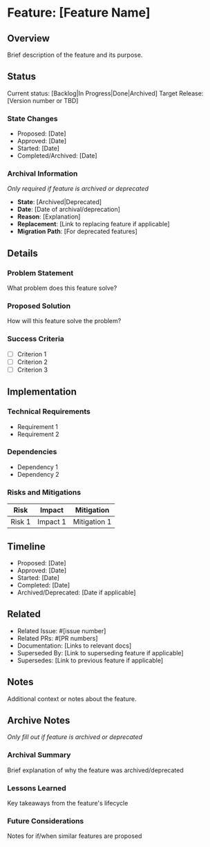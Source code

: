 # Feature: [Feature Name]

## Overview
Brief description of the feature and its purpose.

## Status
Current status: [Backlog|In Progress|Done|Archived]
Target Release: [Version number or TBD]

### State Changes
- Proposed: [Date]
- Approved: [Date]
- Started: [Date]
- Completed/Archived: [Date]

### Archival Information
*Only required if feature is archived or deprecated*
- **State**: [Archived|Deprecated]
- **Date**: [Date of archival/deprecation]
- **Reason**: [Explanation]
- **Replacement**: [Link to replacing feature if applicable]
- **Migration Path**: [For deprecated features]

## Details
### Problem Statement
What problem does this feature solve?

### Proposed Solution
How will this feature solve the problem?

### Success Criteria
- [ ] Criterion 1
- [ ] Criterion 2
- [ ] Criterion 3

## Implementation
### Technical Requirements
- Requirement 1
- Requirement 2

### Dependencies
- Dependency 1
- Dependency 2

### Risks and Mitigations
| Risk | Impact | Mitigation |
|------|---------|------------|
| Risk 1 | Impact 1 | Mitigation 1 |

## Timeline
- Proposed: [Date]
- Approved: [Date]
- Started: [Date]
- Completed: [Date]
- Archived/Deprecated: [Date if applicable]

## Related
- Related Issue: #[issue number]
- Related PRs: #[PR numbers]
- Documentation: [Links to relevant docs]
- Superseded By: [Link to superseding feature if applicable]
- Supersedes: [Link to previous feature if applicable]

## Notes
Additional context or notes about the feature.

## Archive Notes
*Only fill out if feature is archived or deprecated*
### Archival Summary
Brief explanation of why the feature was archived/deprecated

### Lessons Learned
Key takeaways from the feature's lifecycle

### Future Considerations
Notes for if/when similar features are proposed 